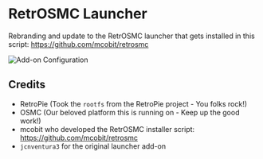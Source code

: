 # RetrOSMC Launcher
Rebranding and update to the RetrOSMC launcher that gets installed in this script: https://github.com/mcobit/retrosmc

![Add-on Configuration](https://i.imgur.com/WCtrJwq.jpg)

## Credits
* RetroPie (Took the `rootfs` from the RetroPie project - You folks rock!)
* OSMC (Our beloved platform this is running on - Keep up the good work!)
* mcobit who developed the RetrOSMC installer script: https://github.com/mcobit/retrosmc
* `jcnventura3` for the original launcher add-on
